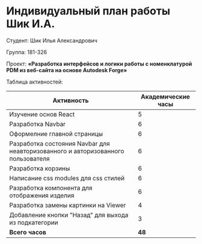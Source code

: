 #  **Индивидуальный план работы Шик И.А.**

Студент: Шик Илья Александрович

Группа: 181-326

Проект: **«Разработка интерфейсов и логики работы с номенклатурой PDM из веб-сайта на основе Autodesk Forge»**

Таблица активностей:

| Активность | Академические часы |
|-----------------------------------------------------------------------------------------|----|
| Изучение основ React | 5 |
| Разработка Navbar | 6 |
| Оформелние главной страницы | 6 |
| Разработка состояния Navbar для неавторизованного и авторизованного пользователя | 6 |
| Разработка корзины | 6 |
| Написание css modules для css стилей | 6 |
| Разработка компонента для отображения изделия | 6 |
| Разработка замены картинки на Viewer | 4 |
| Добавление кнопки "Назад" для выхода из подкатегории | 3 |
| **Всего часов** | **48** |
